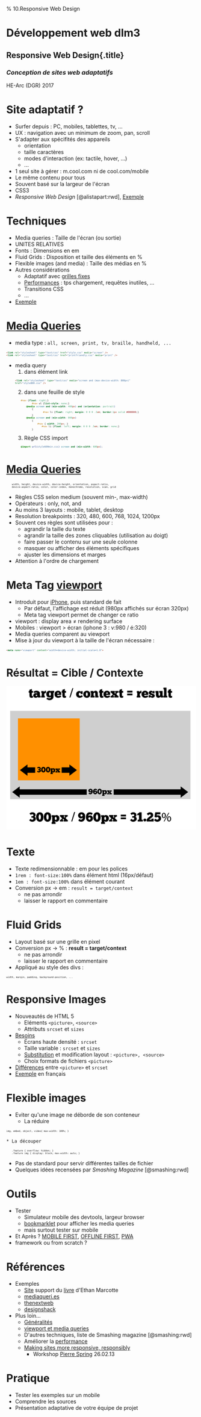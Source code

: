 % 10.Responsive Web Design

# Développement web dlm3

## Responsive Web Design{.title}

### *Conception de sites web adaptatifs*

<footer>HE-Arc (DGR) 2017</footer>

# Site adaptatif ?

* Surfer depuis : PC, mobiles, tablettes, tv, ...
* UX : navigation avec un minimum de zoom, pan, scroll
* S'adapter aux spécifités des appareils
	* orientation
	* taille caractères
	* modes d'interaction (ex: tactile, hover, ...)
	* ...
* 1 seul site à gérer : m.cool.com ni de cool.com/mobile
* Le même contenu pour tous
* Souvent basé sur la largeur de l'écran
* CSS3
* _Responsive Web Design_ [@alistapart:rwd], [Exemple][2]

# Techniques

* Media queries : Taille de l'écran (ou sortie)
* UNITES RELATIVES
* Fonts : Dimensions en em
* Fluid Grids : Disposition et taille des éléments en %
* Flexible images (and media) : Taille des médias en %
* Autres considérations
	* Adaptatif avec [grilles fixes][3]
	* [Performances][4] : tps chargement, requêtes inutiles, ...
	* Transitions CSS
	* ...
* [Exemple][6]

# [Media Queries][7]

* media type : `all, screen, print, tv, braille, handheld, ...`
```html 
<link rel="stylesheet" type="text/css" href="style.css" media="screen" />
<link rel="stylesheet" type="text/css" href="printfriendly.css" media="print" />
```
* media query
	1. dans élément link
	```html 	
	<link rel="stylesheet" type="text/css" media="screen and (max-device-width: 800px)" 
	href="style800.css" />
	```
	2. dans une feuille de style
	```css 	
		#nav {float: right;}
				#nav ul {list-style: none;}
			@media screen and (min-width: 400px) and (orientation: portrait)
				{
						#nav li {float: right; margin: 0 0 0 .5em; border:1px solid #000000;}
				}
			@media screen and (min-width: 800px)
				{
					#nav { width: 200px; }
					   #nav li {float: left; margin: 0 0 0 .5em; border: none;}
				}
	```
	3. Règle CSS import
	```css 
		@import url(style600min.css) screen and (min-width: 600px);
	```

# [Media Queries][7]
```html 
    width, height, device-width, device-height, orientation, aspect-ratio, 
    device-aspect-ratio, color, color-index, monochrome, resolution, scan, grid
```
* Règles CSS selon medium (souvent min-, max-width)
* Opérateurs : only, not, and
* Au moins 3 layouts : mobile, tablet, desktop
* Resolution breakpoints : 320, 480, 600, 768, 1024, 1200px
* Souvent ces règles sont utilisées pour :
	* agrandir la taille du texte
	* agrandir la taille des zones cliquables (utilisation au doigt)
	* faire passer le contenu sur une seule colonne
	* masquer ou afficher des éléments spécifiques
	* ajuster les dimensions et marges
* Attention à l'ordre de chargement

# Meta Tag [viewport][8]

* Introduit pour [iPhone][9], puis standard de fait
	* Par défaut, l'affichage est réduit (980px affichés sur écran 320px)
	* Meta tag viewport permet de changer ce ratio
* viewport : display area ≠ rendering surface
* Mobiles : viewport > écran (iphone 3 : v:980 / é:320)
* Media queries comparent au viewport
* Mise à jour du viewport à la taille de l'écran nécessaire :

```html 
<meta name="viewport" content="width=device-width; initial-scale=1.0">
```

# Résultat = Cible / Contexte
![Target / Context](img/target-context.png)

# Texte

* Texte redimensionnable : em pour les polices
* `1rem : font-size:100%` dans élément html (16px/défaut)
* `1em : font-size:100%` dans élément courant
* Conversion px -> em : `result = target/context`
	* ne pas arrondir
	* laisser le rapport en commentaire

# Fluid Grids

* Layout basé sur une grille en pixel
* Conversion px -> % : **result = target/context**
	* ne pas arrondir
	* laisser le rapport en commentaire
* Appliqué au style des divs :

```html
width, margin, padding, background-position, ...
```

# Responsive Images

* Nouveautés de HTML 5
	* Eléments `<picture>`, `<source>`
	* Attributs `srcset` et `sizes`
* [Besoins][10]
	* Écrans haute densité : `srcset`
	* Taille variable : `srcset` et `sizes`
	* [Substitution][11] et modification layout : `<picture>, <source>`
	* Choix formats de fichiers `<picture>`
* [Différences][12] entre `<picture>` et `srcset`
* [Exemple][13] en français

# Flexible images

* Eviter qu'une image ne déborde de son conteneur
	* La réduire
```html 
img, embed, object, video{ max-width: 100%; }
```
	* La découper
```html 
	.feature { overflow: hidden; }
	.feature img { display: block; max-width: auto; }
```
* Pas de standard pour servir différentes tailles de fichier
* Quelques idées recensées par _Smashing Magazine_ [@smashing:rwd]

# Outils

* Tester
	* Simulateur mobile des devtools, largeur browser
	* [bookmarklet][16] pour afficher les media queries
	* mais surtout tester sur mobile
* Et Après ? [MOBILE FIRST][17], [OFFLINE FIRST][18], [PWA][30]
* framework ou from scratch ?

# Références
* Exemples
	* [Site][19] support du [livre][20] d'Ethan Marcotte
	* [mediaqueri.es][21]
	* [thenextweb][22]
	* [designshack][23]
* Plus loin...
	* [Généralités][24]
	* [viewport et media queries][25]
	* D'autres techniques, liste de Smashing magazine [@smashing:rwd]
	* Améliorer la [performance][26]
	* [Making sites more responsive, responsibly][27]
        * Workshop [Pierre Spring][28] 26.02.13
	
# Pratique
* Tester les exemples sur un mobile
* Comprendre les sources
* Présentation adaptative de votre équipe de projet

[2]:https://alistapart.github.io/code-samples/responsive-web-design/ex/ex-site-FINAL.html
[3]:https://blog.atolcd.com/adaptive-design-versus-responsive-design/
[4]:https://browserdiet.com/
[6]:https://webdesignerwall.com/tutorials/responsive-design-in-3-steps
[7]:https://developer.mozilla.org/fr/docs/CSS/Media_queries
[8]:http://blog.javierusobiaga.com/stop-using-the-viewport-tag-until-you-know-ho
[9]:https://developer.apple.com/library/content/documentation/AppleApplications/Reference/SafariWebContent/UsingtheViewport/UsingtheViewport.html
[10]:http://www.smashingmagazine.com/2014/05/14/responsive-images-done-right-guide-picture-srcset/
[11]:http://ericportis.com/etc/smashing-mag-picture-examples/art-direction.html
[12]:https://css-tricks.com/responsive-images-youre-just-changing-resolutions-use-srcset/
[13]:http://www.hteumeuleu.fr/attribut-srcset-images-responsive/
[16]:https://seesparkbox.com/foundry/media_query_bookmarklet
[17]:http://www.lukew.com/resources/mobile_first.asp
[18]:http://offlinefirst.org/
[19]:http://responsivewebdesign.com/robot/
[20]:https://abookapart.com/products/responsive-web-design
[21]:http://mediaqueri.es/
[22]:http://thenextweb.com/dd/2013/01/13/30-new-inspiring-responsive-design-websites/
[23]:https://designshack.net/articles/css/20-amazing-examples-of-using-media-queries-for-responsive-web-design/
[24]:http://johnpolacek.github.io/scrolldeck.js/decks/responsive/
[25]:http://www.quirksmode.org/blog/archives/2010/09/combining_meta.html
[26]:http://csswizardry.com/2013/01/front-end-performance-for-web-designers-and-front-end-developers/
[27]:https://24ways.org/2014/making-sites-more-responsive-responsibly/
[28]:https://www.slideshare.net/caillou/2013-03-webtuesday-responsive
[30]:https://developers.google.com/web/progressive-web-apps/

<!-- Hack -->
<style>

.sourceCode {
    font-size: 76%;
	line-height: 80%;
    margin: 0 auto;
	overflow: hidden; 
  }
  
li p {margin: 5px}
  
</style>
